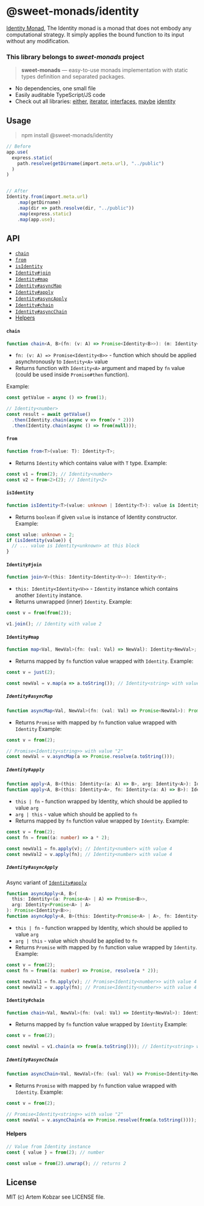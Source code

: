 # @sweet-monads/identity

[Identity Monad](https://blog.ploeh.dk/2022/05/16/the-identity-monad/), The Identity monad is a monad that does not embody any computational strategy. It simply applies the bound function to its input without any modification.


### This library belongs to _sweet-monads_ project

> **sweet-monads** — easy-to-use monads implementation with static types definition and separated packages.

- No dependencies, one small file
- Easily auditable TypeScript/JS code
- Check out all libraries:
  [either](https://github.com/JSMonk/sweet-monads/tree/master/either),
  [iterator](https://github.com/JSMonk/sweet-monads/tree/master/iterator),
  [interfaces](https://github.com/JSMonk/sweet-monads/tree/master/interfaces),
  [maybe](https://github.com/JSMonk/sweet-monads/tree/master/maybe)
  [identity](https://github.com/JSMonk/sweet-monads/tree/master/identity)

## Usage

> npm install @sweet-monads/identity

```typescript
// Before
app.use(
  express.static(
    path.resolve(getDirname(import.meta.url), "../public")
  )
)


// After
Identity.from(import.meta.url)
    .map(getDirname)
    .map(dir => path.resolve(dir, "../public"))
    .map(express.static)
    .map(app.use);
```

## API

- [`chain`](#chain)
- [`from`](#from)
- [`isIdentity`](#isidentity)
- [`Identity#join`](#identityjoin)
- [`Identity#map`](#identitymap)
- [`Identity#asyncMap`](#identityasyncmap)
- [`Identity#apply`](#identityapply)
- [`Identity#asyncApply`](#identityasyncapply)
- [`Identity#chain`](#identitychain)
- [`Identity#asyncChain`](#identityasyncchain)
- [Helpers](#helpers)

#### `chain`

```typescript
function chain<A, B>(fn: (v: A) => Promise<Identity<B>>): (m: Identity<A>) => Promise<Identity<B>>;
```

- `fn: (v: A) => Promise<Identity<B>>` - function which should be applied asynchronously to `Identity<A>` value
- Returns function with `Identity<A>` argument and maped by `fn` value (could be used inside `Promise#then` function).

Example:

```typescript
const getValue = async () => from(1);

// Identity<number>
const result = await getValue()
  .then(Identity.chain(async v => from(v * 2)))
  .then(Identity.chain(async () => from(null)));
```

#### `from`

```typescript
function from<T>(value: T): Identity<T>;
```

- Returns `Identity` which contains value with `T` type.
  Example:

```typescript
const v1 = from(2); // Identity<number>
const v2 = from<2>(2); // Identity<2>
```


#### `isIdentity`

```typescript
function isIdentity<T>(value: unknown | Identity<T>): value is Identity<T>;
```

- Returns `boolean` if given `value` is instance of Identity constructor.
  Example:

```typescript
const value: unknown = 2;
if (isIdentity(value)) {
  // ... value is Identity<unknown> at this block
}
```


#### `Identity#join`

```typescript
function join<V>(this: Identity<Identity<V>>): Identity<V>;
```

- `this: Identity<Identity<V>>` - `Identity` instance which contains another `Identity` instance.
- Returns unwrapped (inner) `Identity`.
  Example:

```typescript
const v = from(from(2));

v1.join(); // Identity with value 2
```

#### `Identity#map`

```typescript
function map<Val, NewVal>(fn: (val: Val) => NewVal): Identity<NewVal>;
```

- Returns mapped by `fn` function value wrapped with `Identity`.
  Example:

```typescript
const v = just(2);

const newVal = v.map(a => a.toString()); // Identity<string> with value "2"
```

##### `Identity#asyncMap`

```typescript
function asyncMap<Val, NewVal>(fn: (val: Val) => Promise<NewVal>): Promise<Identity<NewVal>>;
```

- Returns `Promise` with mapped by `fn` function value wrapped with `Identity`
  Example:

```typescript
const v = from(2);

// Promise<Identity<string>> with value "2"
const newVal = v.asyncMap(a => Promise.resolve(a.toString()));
```

##### `Identity#apply`

```typescript
function apply<A, B>(this: Identity<(a: A) => B>, arg: Identity<A>): Identity<B>;
function apply<A, B>(this: Identity<A>, fn: Identity<(a: A) => B>): Identity<B>;
```

- `this | fn` - function wrapped by Identity, which should be applied to value `arg`
- `arg | this` - value which should be applied to `fn`
- Returns mapped by `fn` function value wrapped by `Identity`.
  Example:

```typescript
const v = from(2);
const fn = from((a: number) => a * 2);

const newVal1 = fn.apply(v); // Identity<number> with value 4
const newVal2 = v.apply(fn); // Identity<number> with value 4
```

##### `Identity#asyncApply`

Async variant of [`Identity#apply`](#identityapply)

```typescript
function asyncApply<A, B>(
  this: Identity<(a: Promise<A> | A) => Promise<B>>,
  arg: Identity<Promise<A> | A>
): Promise<Identity<B>>;
function asyncApply<A, B>(this: Identity<Promise<A> | A>, fn: Identity<(a: Promise<A> | A) => Promise<B>>): Promise<Identity<B>>;
```

- `this | fn` - function wrapped by Identity, which should be applied to value `arg`
- `arg | this` - value which should be applied to `fn`
- Returns `Promise` with mapped by `fn` function value wrapped by `Identity`.
  Example:

```typescript
const v = from(2);
const fn = from((a: number) => Promise, resolve(a * 2));

const newVal1 = fn.apply(v); // Promise<Identity<number>> with value 4
const newVal2 = v.apply(fn); // Promise<Identity<number>> with value 4
```

#### `Identity#chain`

```typescript
function chain<Val, NewVal>(fn: (val: Val) => Identity<NewVal>): Identity<NewVal>;
```

- Returns mapped by `fn` function value wrapped by `Identity`
  Example:

```typescript
const v = from(2);

const newVal = v1.chain(a => from(a.toString())); // Identity<string> with value "2"
```

##### `Identity#asyncChain`

```typescript
function asyncChain<Val, NewVal>(fn: (val: Val) => Promise<Identity<NewVal>>): Promise<Identity<NewVal>>;
```

- Returns `Promise` with mapped by `fn` function value wrapped with `Identity`.
  Example:

```typescript
const v = from(2);

// Promise<Identity<string>> with value "2"
const newVal = v.asyncChain(a => Promise.resolve(from(a.toString())));
```

#### Helpers

```typescript
// Value from Identity instance
const { value } = from(2); // number
```

```typescript
const value = from(2).unwrap(); // returns 2
```

## License

MIT (c) Artem Kobzar see LICENSE file.
